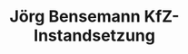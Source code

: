 ---
title: "Jörg Bensemann KfZ-Instandsetzung"
url: /templin/joerg-bensemann-kfz-instandsetzung/
shop: Autowerkstatt
---
